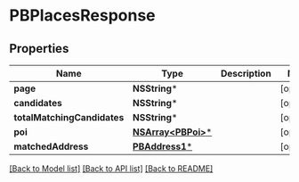 # PBPlacesResponse

## Properties
Name | Type | Description | Notes
------------ | ------------- | ------------- | -------------
**page** | **NSString*** |  | [optional] 
**candidates** | **NSString*** |  | [optional] 
**totalMatchingCandidates** | **NSString*** |  | [optional] 
**poi** | [**NSArray&lt;PBPoi&gt;***](PBPoi.md) |  | [optional] 
**matchedAddress** | [**PBAddress1***](PBAddress1.md) |  | [optional] 

[[Back to Model list]](../README.md#documentation-for-models) [[Back to API list]](../README.md#documentation-for-api-endpoints) [[Back to README]](../README.md)


